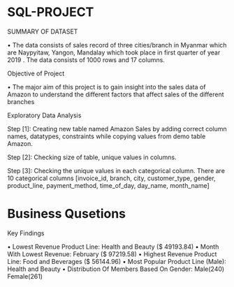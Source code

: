 # SQL-PROJECT

SUMMARY OF DATASET

• The data consists of sales record of three cities/branch in Myanmar 
which are Naypyitaw, Yangon, Mandalay which took place in first 
quarter of year 2019 . The data consists of 1000 rows and 17 columns.

Objective of Project 

• The major aim of this project is to gain insight into the sales data of 
Amazon to understand the different factors that affect sales of the 
different branches 

Exploratory Data Analysis 

Step [1]: Creating new table named Amazon Sales by adding correct column 
names, datatypes, constraints while copying values from demo table Amazon. 

Step [2]: Checking size of table, unique values in columns. 

Step [3]: Checking the unique values in each categorical column. There are 10 
categorical columns [invoice_id, branch, city, customer_type, gender, 
product_line, payment_method, time_of_day, day_name, month_name] 



# Business Qusetions


Key Findings 

• Lowest Revenue Product Line: Health and Beauty ($ 49193.84) 
• Month With Lowest Revenue: February ($ 97219.58) 
• Highest Revenue Product Line: Food and Beverages ($ 56144.96) 
• Most Popular Product Line (Male): Health and Beauty 
• Distribution Of Members Based On Gender: Male(240) Female(261) 
